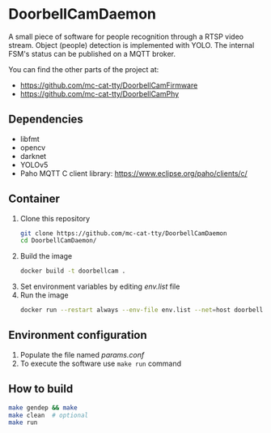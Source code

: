 # DoorbellCamDaemon
A small piece of software for people recognition through a RTSP video stream. Object (people) detection is implemented with YOLO. The internal FSM's status can be published on a MQTT broker.

You can find the other parts of the project at:
 - https://github.com/mc-cat-tty/DoorbellCamFirmware
 - https://github.com/mc-cat-tty/DoorbellCamPhy

## Dependencies
 - libfmt
 - opencv
 - darknet
 - YOLOv5
 - Paho MQTT C client library: https://www.eclipse.org/paho/clients/c/

## Container
 1. Clone this repository
    ```bash
    git clone https://github.com/mc-cat-tty/DoorbellCamDaemon
    cd DoorbellCamDaemon/
    ```
 2. Build the image
    ```bash
    docker build -t doorbellcam .
    ```
 3. Set environment variables by editing _env.list_ file
 4. Run the image
    ```bash
    docker run --restart always --env-file env.list --net=host doorbellcam
    ```

## Environment configuration
 1. Populate the file named _params.conf_
 4. To execute the software use `make run` command

## How to build
```bash
make gendep && make
make clean  # optional
make run
```
